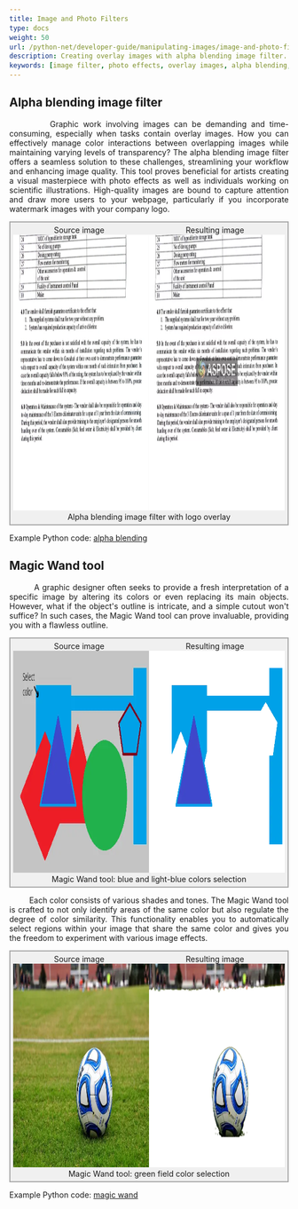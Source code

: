 ```yaml
---
title: Image and Photo Filters
type: docs
weight: 50
url: /python-net/developer-guide/manipulating-images/image-and-photo-filters/
description: Creating overlay images with alpha blending image filter. Watermark image with company logo. Magic Wand tool for color selection.
keywords: [image filter, photo effects, overlay images, alpha blending, image effect, blending image, watermark images, magic wand, color selection]
---
```


<style>
   .frame {
    border: 2px solid darkgray;
    padding: 5px;
    margin: 0 auto;
    background: #f0f0f0;
    align-items: center;
   }
   .frame figcaption {
    margin: 0 auto;
    display: flex;
    flex-direction: row;
    justify-content: center;
   }
   .container {
   display: flex;
   flex-direction: row;
   align-items: center;
   justify-content: space-around;
   }
</style>

## Alpha blending image filter

<p align='justify'>
&nbsp;&nbsp;&nbsp;&nbsp;&nbsp;&nbsp;&nbsp;&nbsp;
Graphic work involving images can be demanding and time-consuming, especially when tasks contain overlay images. How you can effectively manage color interactions between overlapping images while maintaining varying levels of transparency? The alpha blending image filter offers a seamless solution to these challenges, streamlining your workflow and enhancing image quality. This tool proves beneficial for artists creating a visual masterpiece with photo effects as well as individuals working on scientific illustrations. High-quality images are bound to capture attention and draw more users to your webpage, particularly if you incorporate watermark images with your company logo.
</p>

<figure class="frame">
<div class="container"><div>Source image</div><div>Resulting image</div></div>
<div class="container">
    <div>
        <img src="./images/sample.webp" alt="Original image" width="640" height="497"/>
    </div>
    <div>
        <img src="./images/blended_out.webp" alt="Alpha blending filter with company logo overlay" width="640" height="497"/>
    </div>
</div>
<figcaption>Alpha blending image filter with logo overlay</figcaption>
</figure>

Example Python code: [alpha blending](alpha-blending-image-filter)


## Magic Wand tool

<p align='justify'>
&nbsp;&nbsp;&nbsp;&nbsp;&nbsp;&nbsp;&nbsp;&nbsp;
A graphic designer often seeks to provide a fresh interpretation of a specific image by altering its colors or even replacing its main objects. However, what if the object's outline is intricate, and a simple cutout won't suffice? In such cases, the Magic Wand tool can prove invaluable, providing you with a flawless outline.
</p>

<figure class="frame">
<div class="container"><div>Source image</div><div>Resulting image</div></div>
<div class="container">
    <div>
        <img src="./images/sample_magic_wand_light_blue.webp" alt="Magic Wand tool original image" width="600" height="400"/>
    </div>
    <div>
        <img src="./images/sample_magic_wand_python.webp" alt="Magic Wand tool blue and light-blue colors selection" width="600" height="400"/>
    </div>
</div>
<figcaption>Magic Wand tool: blue and light-blue colors selection</figcaption>
</figure>

<p align='justify'>
&nbsp;&nbsp;&nbsp;&nbsp;&nbsp;&nbsp;&nbsp;&nbsp;
Each color consists of various shades and tones. The Magic Wand tool is crafted to not only identify areas of the same color but also regulate the degree of color similarity. This functionality enables you to automatically select regions within your image that share the same color and gives you the freedom to experiment with various image effects.
</p>

<figure class="frame">
<div class="container"><div>Source image</div><div>Resulting image</div></div>
<div class="container">
    <div>
        <img src="./images/sample_ball.webp" alt="Magic Wand tool original image" width="640" height="367"/>
    </div>
    <div>
        <img src="./images/magic_wand_python.webp" alt="Magic wand tool green field color selection" width="640" height="367"/>
    </div>
</div>
<figcaption>Magic Wand tool: green field color selection</figcaption>
</figure>

Example Python code: [magic wand](magic-wand-filter/)
